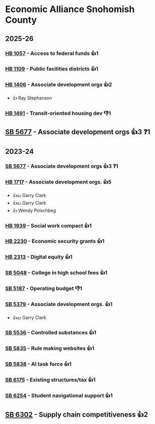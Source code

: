 # Economic Alliance Snohomish County
## 2025-26

### [HB 1057](/bill/2025-26/hb/1057/) - Access to federal funds 👍1  

### [HB 1109](/bill/2025-26/hb/1109/) - Public facilities districts 👍1  

### [HB 1406](/bill/2025-26/hb/1406/) - Associate development orgs 👍2  
* 👍 Ray Stephanson

### [HB 1491](/bill/2025-26/hb/1491/) - Transit-oriented housing dev  👎1 

## [SB 5677](/bill/2025-26/sb/5677/) - Associate development orgs 👍3  ❓1

## 2023-24

### [SB 5677](/bill/2023-24/sb/5677/) - Associate development orgs 👍3  ❓1

### [HB 1717](/bill/2023-24/hb/1717/) - Associate development orgs. 👍5  
* 👍💵 Garry Clark
* 👍💵 Garry Clark
* 👍 Wendy Poischbeg

### [HB 1939](/bill/2023-24/hb/1939/) - Social work compact 👍1  

### [HB 2230](/bill/2023-24/hb/2230/) - Economic security grants 👍1  

### [HB 2313](/bill/2023-24/hb/2313/) - Digital equity 👍1  

### [SB 5048](/bill/2023-24/sb/5048/) - College in high school fees 👍1  

### [SB 5187](/bill/2023-24/sb/5187/) - Operating budget  👎1 

### [SB 5379](/bill/2023-24/sb/5379/) - Associate development orgs. 👍1  
* 👍💵 Garry Clark

### [SB 5536](/bill/2023-24/sb/5536/) - Controlled substances 👍1  

### [SB 5835](/bill/2023-24/sb/5835/) - Rule making websites 👍1  

### [SB 5838](/bill/2023-24/sb/5838/) - AI task force 👍1  

### [SB 6175](/bill/2023-24/sb/6175/) - Existing structures/tax 👍1  

### [SB 6254](/bill/2023-24/sb/6254/) - Student navigational support 👍1  

## [SB 6302](/bill/2023-24/sb/6302/) - Supply chain competitiveness 👍2  
